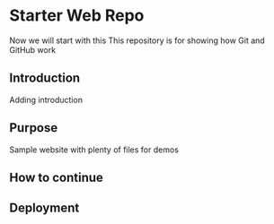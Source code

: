 # Starter Web Repo
Now we will start with this
This repository is for showing how Git and GitHub work
## Introduction
Adding introduction
## Purpose

Sample website with plenty of files for demos
## How to continue
## Deployment